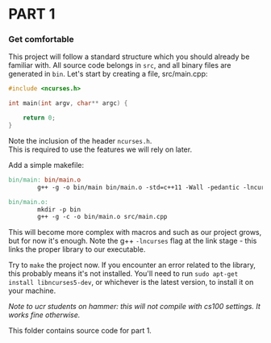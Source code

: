 # PART 1

### Get comfortable
This project will follow a standard structure which you should already be familiar with.
All source code belongs in ```src```, and all binary files are generated in ```bin```.
Let's start by creating a file, src/main.cpp:

```c++
#include <ncurses.h>

int main(int argv, char** argc) {

    return 0;
}
```

Note the inclusion of the header ```ncurses.h```.  
This is required to use the features we will rely on later.

Add a simple makefile:

```Makefile
bin/main: bin/main.o
        g++ -g -o bin/main bin/main.o -std=c++11 -Wall -pedantic -lncurses

bin/main.o:
        mkdir -p bin
        g++ -g -c -o bin/main.o src/main.cpp
```

This will become more complex with macros and such as our project grows, but for now it's enough.
Note the g++ ```-lncurses``` flag at the link stage - this links the proper library to our executable.

Try to ```make``` the project now. 
If you encounter an error related to the library, this probably means it's not installed.
You'll need to run ```sudo apt-get install libncurses5-dev```, or whichever is the latest version, to install it on your machine.  

*Note to ucr students on hammer: this will not compile with cs100 settings.  It works fine otherwise.*



This folder contains source code for part 1.
